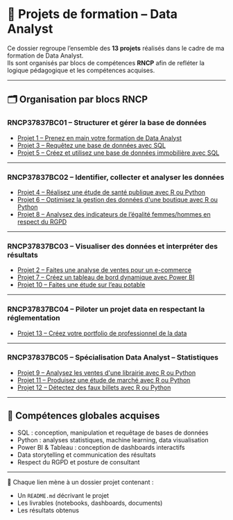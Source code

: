 # 📂 Projets de formation – Data Analyst

Ce dossier regroupe l’ensemble des **13 projets** réalisés dans le cadre de ma formation de Data Analyst.  
Ils sont organisés par blocs de compétences **RNCP** afin de refléter la logique pédagogique et les compétences acquises.  

---

## 🗂️ Organisation par blocs RNCP

### RNCP37837BC01 – Structurer et gérer la base de données
- [Projet 1 – Prenez en main votre formation de Data Analyst](RNCP37837BC01/Projet_01/)  
- [Projet 3 – Requêtez une base de données avec SQL](RNCP37837BC01/Projet_03/)  
- [Projet 5 – Créez et utilisez une base de données immobilière avec SQL](RNCP37837BC01/Projet_05/)  

---

### RNCP37837BC02 – Identifier, collecter et analyser les données
- [Projet 4 – Réalisez une étude de santé publique avec R ou Python](RNCP37837BC02/Projet_04/)  
- [Projet 6 – Optimisez la gestion des données d'une boutique avec R ou Python](RNCP37837BC02/Projet_06/)  
- [Projet 8 – Analysez des indicateurs de l’égalité femmes/hommes en respect du RGPD](RNCP37837BC02/Projet_08/)  

---

### RNCP37837BC03 – Visualiser des données et interpréter des résultats
- [Projet 2 – Faites une analyse de ventes pour un e-commerce](RNCP37837BC03/Projet_02/)  
- [Projet 7 – Créez un tableau de bord dynamique avec Power BI](RNCP37837BC03/Projet_07/)  
- [Projet 10 – Faites une étude sur l’eau potable](RNCP37837BC03/Projet_10/)  

---

### RNCP37837BC04 – Piloter un projet data en respectant la réglementation
- [Projet 13 – Créez votre portfolio de professionnel de la data](RNCP37837BC04/Projet_13_Portfolio/)  

---

### RNCP37837BC05 – Spécialisation Data Analyst – Statistiques
- [Projet 9 – Analysez les ventes d'une librairie avec R ou Python](RNCP37837BC05/Projet_09/)  
- [Projet 11 – Produisez une étude de marché avec R ou Python](RNCP37837BC05/Projet_11/)  
- [Projet 12 – Détectez des faux billets avec R ou Python](RNCP37837BC05/Projet_12/)  

---

## 🎯 Compétences globales acquises
- SQL : conception, manipulation et requêtage de bases de données  
- Python : analyses statistiques, machine learning, data visualisation  
- Power BI & Tableau : conception de dashboards interactifs  
- Data storytelling et communication des résultats  
- Respect du RGPD et posture de consultant  

---

🔗 Chaque lien mène à un dossier projet contenant :  
- Un `README.md` décrivant le projet  
- Les livrables (notebooks, dashboards, documents)  
- Les résultats obtenus

